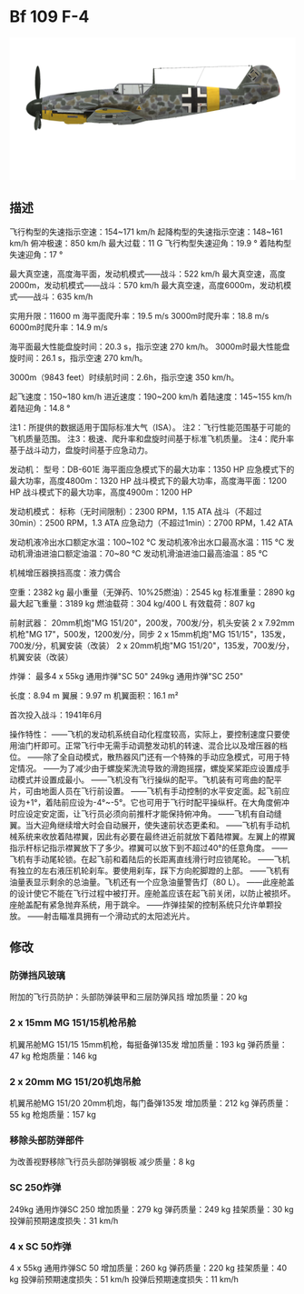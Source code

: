 # Bf 109 F-4

![bf109f4](../images/bf109f4.png)

## 描述

飞行构型的失速指示空速：154~171 km/h
起降构型的失速指示空速：148~161 km/h
俯冲极速：850 km/h
最大过载：11 G
飞行构型失速迎角：19.9 °
着陆构型失速迎角：17 °

最大真空速，高度海平面，发动机模式——战斗：522 km/h
最大真空速，高度2000m，发动机模式——战斗：570 km/h
最大真空速，高度6000m，发动机模式——战斗：635 km/h

实用升限：11600 m
海平面爬升率：19.5 m/s
3000m时爬升率：18.8 m/s
6000m时爬升率：14.9 m/s

海平面最大性能盘旋时间：20.3 s，指示空速 270 km/h。
3000m时最大性能盘旋时间：26.1 s，指示空速 270 km/h。

3000m（9843 feet）时续航时间：2.6h，指示空速 350 km/h。

起飞速度：150~180 km/h
进近速度：190~200 km/h
着陆速度：145~155 km/h
着陆迎角：14.8 °

注1：所提供的数据适用于国际标准大气（ISA）。
注2：飞行性能范围基于可能的飞机质量范围。
注3：极速、爬升率和盘旋时间基于标准飞机质量。
注4：爬升率基于战斗动力，盘旋时间基于应急动力。

发动机：
型号：DB-601E
海平面应急模式下的最大功率：1350 HP
应急模式下的最大功率，高度4800m：1320 HP
战斗模式下的最大功率，高度海平面：1200 HP
战斗模式下的最大功率，高度4900m：1200 HP

发动机模式：
标称（无时间限制）：2300 RPM，1.15 ATA
战斗（不超过30min）：2500 RPM，1.3 ATA
应急动力（不超过1min）：2700 RPM，1.42 ATA

发动机液冷出水口额定水温：100~102 °C
发动机液冷出水口最高水温：115 °C
发动机滑油进油口额定油温：70~80 °C
发动机滑油进油口最高油温：85 °C

机械增压器换挡高度：液力偶合 

空重：2382 kg
最小重量（无弹药、10%25燃油）：2545 kg
标准重量：2890 kg
最大起飞重量：3189 kg
燃油载荷：304 kg/400 L
有效载荷：807 kg

前射武器：
20mm机炮"MG 151/20"，200发，700发/分，机头安装
2 x 7.92mm机枪"MG 17"，500发，1200发/分，同步
2 x 15mm机炮"MG 151/15"，135发，700发/分，机翼安装（改装）
2 x 20mm机炮"MG 151/20"，135发，700发/分，机翼安装（改装）

炸弹：
最多4 x 55kg 通用炸弹"SC 50"
249kg 通用炸弹"SC 250"

长度：8.94 m
翼展：9.97 m
机翼面积：16.1 m²

首次投入战斗：1941年6月

操作特性：
——飞机的发动机系统自动化程度较高，实际上，要控制速度只要使用油门杆即可。正常飞行中无需手动调整发动机的转速、混合比以及增压器的档位。
——除了全自动模式，散热器风门还有一个特殊的手动应急模式，可用于特定情况。
——为了减少由于螺旋桨洗流导致的滑跑摇摆，螺旋桨桨距应设置成手动模式并设置成最小。
——飞机没有飞行操纵的配平。飞机装有可弯曲的配平片，可由地面人员在飞行前设置。
——飞机有手动控制的水平安定面。起飞前应设为+1°，着陆前应设为-4°~-5°。它也可用于飞行时配平操纵杆。在大角度俯冲时应设定安定面，让飞行员必须向前推杆才能保持俯冲角。
——飞机有自动缝翼。当大迎角继续增大时会自动展开，使失速前状态更柔和。
——飞机有手动机械系统来收放着陆襟翼，因此有必要在最终进近前就放下着陆襟翼。左翼上的襟翼指示杆标记指示襟翼放下了多少。襟翼可以放下到不超过40°的任意角度。
——飞机有手动尾轮锁。在起飞前和着陆后的长距离直线滑行时应锁尾轮。
——飞机有独立的左右液压机轮刹车。要使用刹车，踩下方向舵脚蹬的上部。
——飞机有油量表显示剩余的总油量。飞机还有一个应急油量警告灯（80 L）。
——此座舱盖的设计使它不能在飞行过程中被打开。座舱盖应该在起飞前关闭，以防止被损坏。座舱盖配有紧急抛弃系统，用于跳伞。
——炸弹挂架的控制系统只允许单颗投放。
——射击瞄准具拥有一个滑动式的太阳滤光片。

## 修改


### 防弹挡风玻璃

附加的飞行员防护：头部防弹装甲和三层防弹风挡
增加质量：20 kg


### 2 x 15mm MG 151/15机枪吊舱

机翼吊舱MG 151/15 15mm机枪，每挺备弹135发
增加质量：193 kg
弹药质量：47 kg
枪炮质量：146 kg


### 2 x 20mm MG 151/20机炮吊舱

机翼吊舱MG 151/20 20mm机炮，每门备弹135发
增加质量：212 kg
弹药质量：55 kg
枪炮质量：157 kg


### 移除头部防弹部件

为改善视野移除飞行员头部防弹钢板
减少质量：8 kg


### SC 250炸弹

249kg 通用炸弹SC 250
增加质量：279 kg
弹药质量：249 kg
挂架质量：30 kg
投弹前预期速度损失：31 km/h


### 4 x SC 50炸弹

4 x 55kg 通用炸弹SC 50
增加质量：260 kg
弹药质量：220 kg
挂架质量：40 kg
投弹前预期速度损失：51 km/h
投弹后预期速度损失：11 km/h
